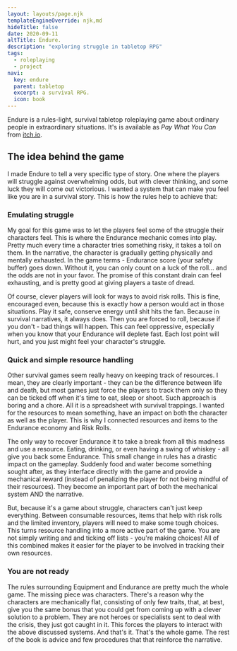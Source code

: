 ```yaml
---
layout: layouts/page.njk
templateEngineOverride: njk,md
hideTitle: false
date: 2020-09-11
altTitle: Endure.
description: "exploring struggle in tabletop RPG"
tags: 
  - roleplaying
  - project
navi:
  key: endure
  parent: tabletop
  excerpt: a survival RPG.
  icon: book
---
```


Endure is a rules-light, survival tabletop roleplaying game about ordinary people in extraordinary situations. It's is available as <i>Pay What You Can</i> from [itch.io](https://vonbednar.itch.io/endure).

## The idea behind the game
I made Endure to tell a very specific type of story. One where the players will struggle against overwhelming odds, but with clever thinking, and some luck they will come out victorious. I wanted a system that can make you feel like you are in a survival story. This is how the rules help to achieve that: 

### Emulating struggle

My goal for this game was to let the players feel some of the struggle their characters feel. This is where the Endurance mechanic comes into play. Pretty much every time a character tries something risky, it takes a toll on them. In the narrative, the character is gradually getting physically and mentally exhausted. In the game terms - Endurance score (your safety buffer) goes down. Without it, you can only count on a luck of the roll... and the odds are not in your favor. The promise of this constant drain can feel exhausting, and is pretty good at giving players a taste of dread.

Of course, clever players will look for ways to avoid risk rolls. This is fine, encouraged even, because this is exactly how a person would act in those situations. Play it safe, conserve energy until shit hits the fan. Because in survival narratives, it always does. Then you are forced to roll, because if you don't - bad things will happen. This can feel oppressive, especially when you know that your Endurance will deplete fast. Each lost point will hurt, and you just might feel your character's struggle.

### Quick and simple resource handling

Other survival games seem really heavy on keeping track of resources. I mean, they are clearly important - they can be the difference between life and death, but most games just force the players to track them only so they can be ticked off when it's time to eat, sleep or shoot. Such approach is boring and a chore. All it is a spreadsheet with survival trappings. I wanted for the resources to mean something, have an impact on both the character as well as the player. This is why I connected resources and items to the Endurance economy and Risk Rolls.

The only way to recover Endurance it to take a break from all this madness and use a resource. Eating, drinking, or even having a swing of whiskey - all give you back some Endurance. This small change in rules has a drastic impact on the gameplay. Suddenly food and water become something sought after, as they interface directly with the game and provide a mechanical reward (instead of penalizing the player for not being mindful of their resources). They become an important part of both the mechanical system AND the narrative.

But, because it's a game about struggle, characters can't just keep everything. Between consumable resources, items that help with risk rolls and the limited inventory, players will need to make some tough choices. This turns resource handling into a more active part of the game. You are not simply writing and and ticking off lists - you're making choices! All of this combined makes it easier for the player to be involved in tracking their own resources. 

### You are not ready
The rules surrounding Equipment and Endurance are pretty much the whole game. The missing piece was characters. There's a reason why the characters are mechanically flat, consisting of only few traits, that, at best, give you the same bonus that you could get from coming up with a clever solution to a problem. They are not heroes or specialists sent to deal with the crisis, they just got caught in it. This forces the players to interact with the above discussed systems. And that's it. That's the whole game. The rest of the book is advice and few procedures that that reinforce the narrative.

